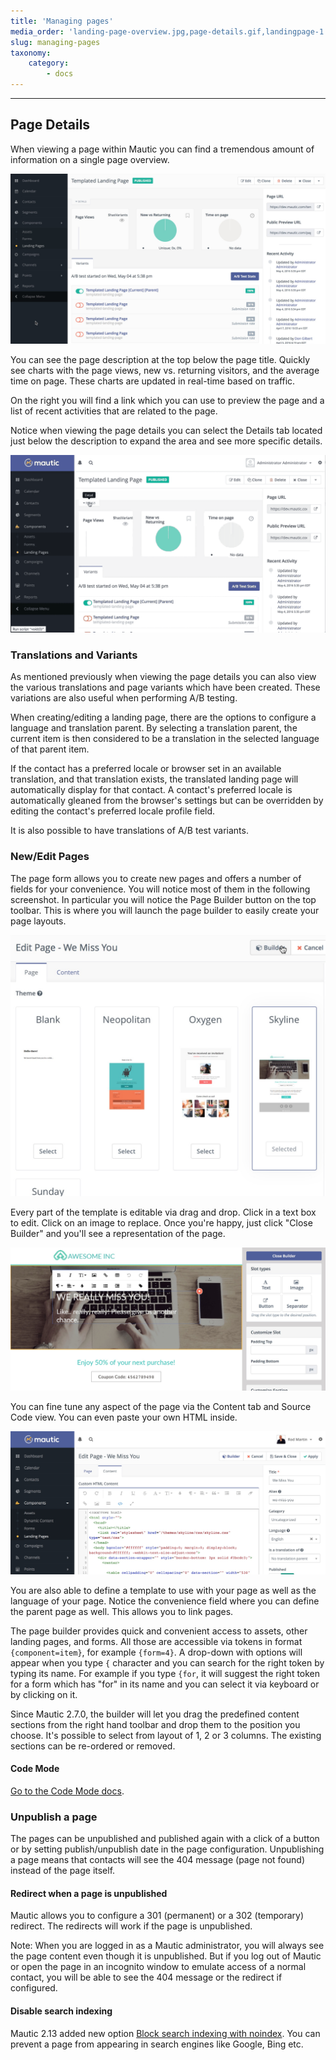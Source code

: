 ```yaml
---
title: 'Managing pages'
media_order: 'landing-page-overview.jpg,page-details.gif,landingpage-1.jpg,landingpage-2.jpg,landingpage-3.jpg'
slug: managing-pages
taxonomy:
    category:
        - docs
---
```


---
## Page Details

When viewing a page within Mautic you can find a tremendous amount of information on a single page overview.

![](landing-page-overview.jpg)

You can see the page description at the top below the page title. Quickly see charts with the page views, new vs. returning visitors, and the average time on page. These charts are updated in real-time based on traffic.

On the right you will find a link which you can use to preview the page and a list of recent activities that are related to the page.

Notice when viewing the page details you can select the Details tab located just below the description to expand the area and see more specific details.

![](page-details.gif)

### Translations and Variants

As mentioned previously when viewing the page details you can also view the various translations and page variants which have been created. These variations are also useful when performing A/B testing.

When creating/editing a landing page, there are the options to configure a language and translation parent. By selecting a translation parent, the current item is then considered to be a translation in the selected language of that parent item. 

If the contact has a preferred locale or browser set in an available translation, and that translation exists, the translated landing page will automatically display for that contact. A contact's preferred locale is automatically gleaned from the browser's settings but can be overridden by editing the contact's preferred locale profile field.

It is also possible to have translations of A/B test variants.

### New/Edit Pages

The page form allows you to create new pages and offers a number of fields for your convenience. You will notice most of them in the following screenshot.  In particular you will notice the Page Builder button on the top toolbar. This is where you will launch the page builder to easily create your page layouts.

![](landingpage-1.jpg)

Every part of the template is editable via drag and drop.  Click in a text box to edit.  Click on an image to replace.  Once you're happy, just click "Close Builder" and you'll see a representation of the page.

![](landingpage-2.jpg)

You can fine tune any aspect of the page via the Content tab and Source Code view.  You can even paste your own HTML inside.

![](landingpage-3.jpg)

You are also able to define a template to use with your page as well as the language of your page. Notice the convenience field where you can define the parent page as well. This allows you to link pages.

The page builder provides quick and convenient access to assets, other landing pages, and forms. All those are accessible via tokens in format `{component=item}`, for example `{form=4}`. A drop-down with options will appear when you type `{` character and you can search for the right token by typing its name. For example if you type `{for`, it will suggest the right token for a form which has "for" in its name and you can select it via keyboard or by clicking on it.

Since Mautic 2.7.0, the builder will let you drag the predefined content sections from the right hand toolbar and drop them to the position you choose. It's possible to select from layout of 1, 2 or 3 columns. The existing sections can be re-ordered or removed.

#### Code Mode

[Go to the Code Mode docs][code-mode].

### Unpublish a page

The pages can be unpublished and published again with a click of a button or by setting publish/unpublish date in the page configuration. Unpublishing a page means that contacts will see the 404 message (page not found) instead of the page itself.

#### Redirect when a page is unpublished

Mautic allows you to configure a 301 (permanent) or a 302 (temporary) redirect. The redirects will work if the page is unpublished.

Note: When you are logged in as a Mautic administrator, you will always see the page content even though it is unpublished. But if you log out of Mautic or open the page in an incognito window to emulate access of a normal contact, you will be able to see the 404 message or the redirect if configured.

#### Disable search indexing

Mautic 2.13 added new option [Block search indexing with noindex][block-search]. You can prevent a page from appearing in search engines like Google, Bing etc.


[code-mode]: </themes/code-mode>
[block-search]: <https://support.google.com/webmasters/answer/93710?hl=en>

